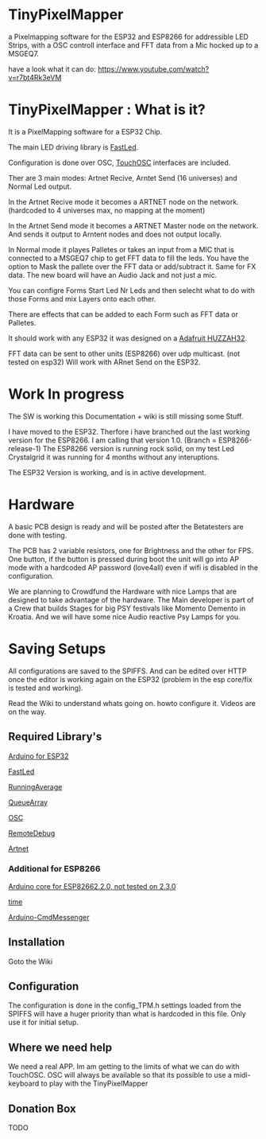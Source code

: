 # TinyPixelMapper
a Pixelmapping software for the ESP32 and ESP8266 for addressible LED Strips, with a OSC controll interface and FFT data from a Mic hocked up to a MSGEQ7.

have a look what it can do: https://www.youtube.com/watch?v=r7bt4Rk3eVM  

# TinyPixelMapper : What is it?
It is a PixelMapping software for a ESP32 Chip.

The main LED driving library is [FastLed](https://github.com/FastLED/FastLED).

Configuration is done over OSC, [TouchOSC](https://hexler.net/touchosc) interfaces are included.

Ther are 3 main modes: Artnet Recive, Arntet Send (16 universes) and Normal Led output.

In the Artnet Recive mode it becomes a ARTNET node on the network. (hardcoded to 4 universes max, no mapping at the moment)

In the Artnet Send mode it becomes a ARTNET Master node on the network. And sends it output to Arntent nodes and does not output locally. 

In Normal mode it playes Palletes or takes an input from a MIC that is connected to a MSGEQ7 chip to get FFT data to fill the leds. You have the option to Mask the pallete over the FFT data or add/subtract it. Same for FX data. The new board will have an Audio Jack and not just a mic.

You can configre Forms Start Led Nr Leds and then selecht what to do with those Forms and mix Layers onto each other.

There are effects that can be added to each Form such as FFT data or Palletes.

It should work with any ESP32 it was designed on a [Adafruit HUZZAH32](https://www.adafruit.com/product/3405).

FFT data can be sent to other units (ESP8266) over udp multicast. (not tested on esp32) Will work with ARnet Send on the ESP32.

# Work In progress 
The SW is working this Documentation + wiki is still missing some Stuff.

I have moved to the ESP32. Therfore i have branched out the last working version for the ESP8266. I am calling that version 1.0. (Branch = ESP8266-release-1) The ESP8266 version is running rock solid, on my test Led Crystalgrid it was running for 4 months without any interuptions.

The ESP32 Version is working, and is in active development.

# Hardware
A basic PCB design is ready and will be posted after the Betatesters are done with testing. 

The PCB has 2 variable resistors, one for Brightness and the other for FPS. One button, if the button is pressed during boot the unit will go into AP mode with a hardcoded AP password (love4all) even if wifi is disabled in the configuration.

We are planning to Crowdfund the Hardware with nice Lamps that are designed to take advantage of the hardware. The Main developer is part of a Crew that builds Stages for big PSY festivals like Momento Demento in Kroatia. And we will have some nice Audio reactive Psy Lamps for you. 

# Saving Setups
All configurations are saved to the SPIFFS. And can be edited over HTTP once the editor is working again on the ESP32 (problem in the esp core/fix is tested and working).

Read the Wiki to understand whats going on. howto configure it. 
Videos are on the way. 


## Required Library's
[Arduino for ESP32](https://github.com/espressif/arduino-esp32)

[FastLed](https://github.com/FastLED/FastLED)

[RunningAverage](https://github.com/RobTillaart/Arduino/tree/master/libraries/RunningAverage)

[QueueArray](http://playground.arduino.cc/Code/QueueArray)

[OSC](https://github.com/CNMAT/OSC)

[RemoteDebug](https://github.com/JoaoLopesF/RemoteDebug)

[Artnet](https://github.com/natcl/Artnet)


### Additional for ESP8266
[Arduino core for ESP82662.2.0, not tested on 2.3.0](http://arduino.esp8266.com/stable/package_esp8266com_index.json)

[time](http://playground.arduino.cc/Code/Time)

[Arduino-CmdMessenger](https://github.com/thijse/Arduino-CmdMessenger)



## Installation 
Goto the Wiki

## Configuration
The configuration is done in the config_TPM.h settings loaded from the SPIFFS will have a huger priority than what is hardcoded in this file. Only use it for initial setup.


## Where we need help
We need a real APP. Im am getting to the limits of what we can do with TouchOSC. OSC will always be available so that its possible to use a midi-keyboard to play with the TinyPixelMapper



## Donation Box
TODO
